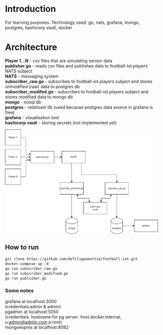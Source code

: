# Introduction

For learning purposes. Technology used: go, nats, grafana, mongo, postgres, hashicorp vault, docker

# Architecture

**Player 1...N** - csv files that are simulating sensor data  
**publisher.go** - reads csv files and publishes data to football-iot.players NATS subject  
**NATS** - messaging system  
**subscriber_raw.go** - subscribes to football-iot.players subject and stores unmodified (raw) data to postgres db  
**subscriber_modifed.go** - subscribes to football-iot.players subject and stores modified data to mongo db  
**mongo** - nosql db  
**postgres** - relatioanl db (used because postgres data source in grafana is free)  
**grafana** - visualisation tool  
**hashicorp vault** - storing secrets (not implemented yet)  

![alt text](https://github.com/defilippomattia/football-iot/blob/main/resources/other/architecture_diagram.png)

## How to run

```
git clone https://github.com/defilippomattia/football-iot.git  
docker-compose up -d 
go run subscriber_raw.go
go run subscriber_modified.go
go run publisher.go
```
### Some notes
grafana at localhost:3000   
(credentials:admin & admin)  
pgadmin at localhost:5050  
(credentials: hostname for pg server: host.docker.internal, u:admin@admin.com p:root)  
mongoexpres at localhost:8082

